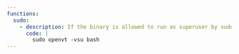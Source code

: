 ```yaml
---
functions:
  sudo:
    - description: If the binary is allowed to run as superuser by sudo, it does not drop the elevated privileges and may be used to access the file system, escalate or maintain privileged access.
      code: |
        sudo openvt -vsu bash
---
```

